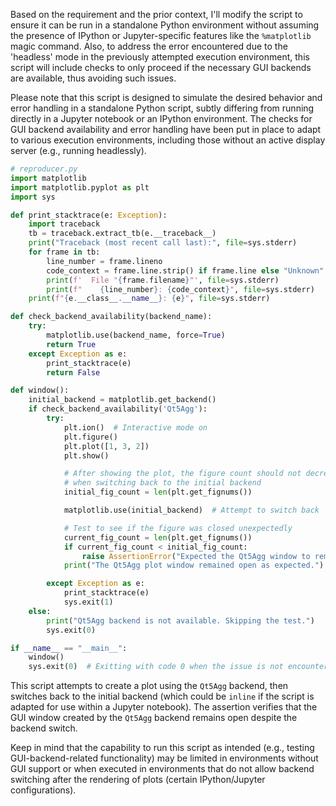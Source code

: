 Based on the requirement and the prior context, I'll modify the script to ensure it can be run in a standalone Python environment without assuming the presence of IPython or Jupyter-specific features like the `%matplotlib` magic command. Also, to address the error encountered due to the 'headless' mode in the previously attempted execution environment, this script will include checks to only proceed if the necessary GUI backends are available, thus avoiding such issues.

Please note that this script is designed to simulate the desired behavior and error handling in a standalone Python script, subtly differing from running directly in a Jupyter notebook or an IPython environment. The checks for GUI backend availability and error handling have been put in place to adapt to various execution environments, including those without an active display server (e.g., running headlessly).

```python
# reproducer.py
import matplotlib
import matplotlib.pyplot as plt
import sys

def print_stacktrace(e: Exception):
    import traceback
    tb = traceback.extract_tb(e.__traceback__)
    print("Traceback (most recent call last):", file=sys.stderr)
    for frame in tb:
        line_number = frame.lineno
        code_context = frame.line.strip() if frame.line else "Unknown"
        print(f'  File "{frame.filename}"', file=sys.stderr)
        print(f"    {line_number}: {code_context}", file=sys.stderr)
    print(f"{e.__class__.__name__}: {e}", file=sys.stderr)

def check_backend_availability(backend_name):
    try:
        matplotlib.use(backend_name, force=True)
        return True
    except Exception as e:
        print_stacktrace(e)
        return False

def window():
    initial_backend = matplotlib.get_backend()
    if check_backend_availability('Qt5Agg'):
        try:
            plt.ion()  # Interactive mode on
            plt.figure()
            plt.plot([1, 3, 2])
            plt.show()

            # After showing the plot, the figure count should not decrease
            # when switching back to the initial backend
            initial_fig_count = len(plt.get_fignums())

            matplotlib.use(initial_backend)  # Attempt to switch back

            # Test to see if the figure was closed unexpectedly
            current_fig_count = len(plt.get_fignums())
            if current_fig_count < initial_fig_count:
                raise AssertionError("Expected the Qt5Agg window to remain open, but it was closed.")
            print("The Qt5Agg plot window remained open as expected.")

        except Exception as e:
            print_stacktrace(e)
            sys.exit(1)
    else:
        print("Qt5Agg backend is not available. Skipping the test.")
        sys.exit(0)

if __name__ == "__main__":
    window()
    sys.exit(0)  # Exitting with code 0 when the issue is not encountered or test is skipped
```

This script attempts to create a plot using the `Qt5Agg` backend, then switches back to the initial backend (which could be `inline` if the script is adapted for use within a Jupyter notebook). The assertion verifies that the GUI window created by the `Qt5Agg` backend remains open despite the backend switch. 

Keep in mind that the capability to run this script as intended (e.g., testing GUI-backend-related functionality) may be limited in environments without GUI support or when executed in environments that do not allow backend switching after the rendering of plots (certain IPython/Jupyter configurations).